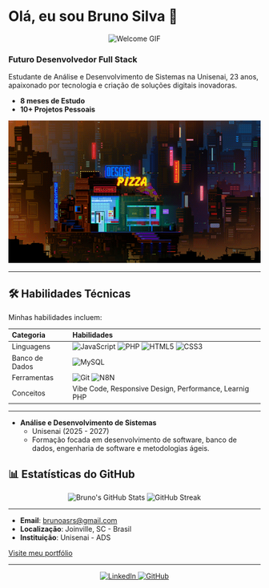 # Olá, eu sou Bruno Silva 👋

<p align="center">
  <img src="https://raw.githubusercontent.com/MicaelliMedeiros/micaellimedeiros/master/image/giphy.gif" alt="Welcome GIF" width="300"/>
</p>

### Futuro Desenvolvedor Full Stack

Estudante de Análise e Desenvolvimento de Sistemas na Unisenai, 23 anos, apaixonado por tecnologia e criação de soluções digitais inovadoras.


- **8 meses de Estudo**
- **10+ Projetos Pessoais**

<p align="center">
  <img src="gif_dinossauro.gif" alt="Dinossauro GIF" width="800"/>
</p>


---

## 🛠️ Habilidades Técnicas

Minhas habilidades incluem:

| Categoria    | Habilidades                               |
| :----------- | :---------------------------------------- |
| Linguagens   | ![JavaScript](https://img.shields.io/badge/JavaScript-F7DF1E?style=for-the-badge&logo=javascript&logoColor=black) ![PHP](https://img.shields.io/badge/PHP-777BB4?style=for-the-badge&logo=php&logoColor=white) ![HTML5](https://img.shields.io/badge/HTML5-E34F26?style=for-the-badge&logo=html5&logoColor=white) ![CSS3](https://img.shields.io/badge/CSS3-1572B6?style=for-the-badge&logo=css3&logoColor=white) |
| Banco de Dados | ![MySQL](https://img.shields.io/badge/MySQL-005C84?style=for-the-badge&logo=mysql&logoColor=white)                                     |
| Ferramentas  | ![Git](https://img.shields.io/badge/GIT-E44C30?style=for-the-badge&logo=git&logoColor=white) ![N8N](https://img.shields.io/badge/N8N-FF5722?style=for-the-badge&logo=n8n&logoColor=white)                      |
| Conceitos    | Vibe Code, Responsive Design, Performance, Learnig PHP |

---

- **Análise e Desenvolvimento de Sistemas**
  - Unisenai (2025 - 2027)
  - Formação focada em desenvolvimento de software, banco de dados, engenharia de software e metodologias ágeis.



## 📊 Estatísticas do GitHub

<p align="center">
  <img src="https://github-readme-stats.vercel.app/api?username=brunolart&show_icons=true&theme=dark&include_all_commits=true&count_private=true" alt="Bruno's GitHub Stats"/>
  <img src="https://github-readme-streak-stats.herokuapp.com/?user=brunolart&theme=dark" alt="GitHub Streak"/>
</p>

---

- **Email**: brunoasrs@gmail.com
- **Localização**: Joinville, SC - Brasil
- **Instituição**: Unisenai - ADS

[Visite meu portfólio](https://brunolart.github.io/brunosilva.github.io/)

---

<p align="center">
  <a href="https://www.linkedin.com/in/bruno-alexandre-317622347/" target="_blank">
    <img src="https://img.shields.io/badge/LinkedIn-0077B5?style=for-the-badge&logo=linkedin&logoColor=white" alt="LinkedIn">
  </a>
  <a href="https://github.com/brunolart" target="_blank">
    <img src="https://img.shields.io/badge/GitHub-100000?style=for-the-badge&logo=github&logoColor=white" alt="GitHub">
  </a>
</p>

